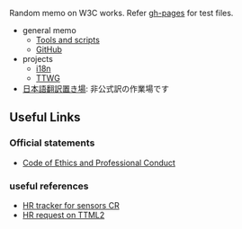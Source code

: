 Random memo on W3C works.
Refer [gh-pages](https://himorin.github.io/w3c-memo/) for test files.

* general memo
  * [Tools and scripts](tools/)
  * [GitHub](github/)
* projects
  * [i18n](i18n/)
  * [TTWG](tt/)
* [日本語翻訳置き場](translations/): 非公式訳の作業場です


## Useful Links

### Official statements

* [Code of Ethics and Professional Conduct](https://www.w3.org/Consortium/cepc/)

### useful references

* [HR tracker for sensors CR](https://github.com/w3c/sensors/issues/299)
* [HR request on TTML2](https://github.com/w3c/ttwg/issues/75)

